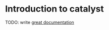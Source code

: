 # Introduction to catalyst

TODO: write [great documentation](http://jacobian.org/writing/what-to-write/)

